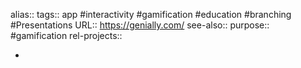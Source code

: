 alias::
tags:: app #interactivity #gamification #education #branching #Presentations
URL:: https://genially.com/
see-also::
purpose:: #gamification
rel-projects::

-
